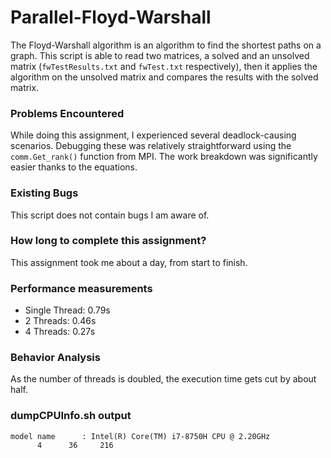 # Parallel-Floyd-Warshall

The Floyd-Warshall algorithm is an algorithm to find the shortest paths on a graph.
This script is able to read two matrices, a solved and an unsolved matrix (```fwTestResults.txt```
and ```fwTest.txt``` respectively), then it applies the algorithm on the unsolved matrix and compares the results with the solved matrix.

### Problems Encountered

While doing this assignment, I experienced several deadlock-causing scenarios. Debugging these was relatively straightforward using the ```comm.Get_rank()``` function from MPI. The work breakdown was significantly easier thanks to the equations.

### Existing Bugs

This script does not contain bugs I am aware of.

### How long to complete this assignment?

This assignment took me about a day, from start to finish.

### Performance measurements
* Single Thread: 0.79s
* 2 Threads: 0.46s
* 4 Threads: 0.27s

### Behavior Analysis
As the number of threads is doubled, the execution time gets cut by about half.

### dumpCPUInfo.sh output
```
model name      : Intel(R) Core(TM) i7-8750H CPU @ 2.20GHz
      4      36     216
```
